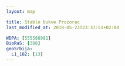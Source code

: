 ```yaml
---
layout: map

title: Stablo bukve Prozorac
last_modified_at: 2018-05-23T23:37:51+02:00

WDPA: [555588981]
BioRaS: [388]
geoSrbija:
  L1_182: [13]
---
```

